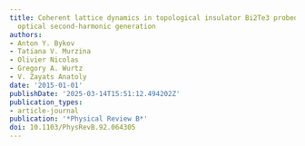 ```yaml
---
title: Coherent lattice dynamics in topological insulator Bi2Te3 probed with time-resolved
  optical second-harmonic generation
authors:
- Anton Y. Bykov
- Tatiana V. Murzina
- Olivier Nicolas
- Gregory A. Wurtz
- V. Zayats Anatoly
date: '2015-01-01'
publishDate: '2025-03-14T15:51:12.494202Z'
publication_types:
- article-journal
publication: '*Physical Review B*'
doi: 10.1103/PhysRevB.92.064305
---
```


